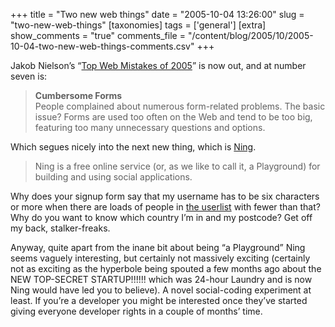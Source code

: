 +++
title = "Two new web things"
date = "2005-10-04 13:26:00"
slug = "two-new-web-things"
[taxonomies]
tags = ['general']
[extra]
show_comments = "true"
comments_file = "/content/blog/2005/10/2005-10-04-two-new-web-things-comments.csv"
+++

Jakob Nielson’s “[Top Web Mistakes of 2005](http://www.useit.com/alertbox/designmistakes.html)” is now out, and at number seven is:

> **Cumbersome Forms**  
> People complained about numerous form-related problems. The basic issue? Forms are used too often on the Web and tend to be too big, featuring too many unnecessary questions and options.

Which segues nicely into the next new thing, which is [Ning](http://www.ning.com/).

> Ning is a free online service (or, as we like to call it, a Playground) for building and using social applications.

Why does your signup form say that my username has to be six characters or more when there are loads of people in [the userlist](http://www.ning.com/user/any) with fewer than that? Why do you want to know which country I’m in and my postcode? Get off my back, stalker-freaks.

Anyway, quite apart from the inane bit about being “a Playground” Ning seems vaguely interesting, but certainly not massively exciting (certainly not as exciting as the hyperbole being spouted a few months ago about the NEW TOP-SECRET STARTUP!!!!!! which was 24-hour Laundry and is now Ning would have led you to believe). A novel social-coding experiment at least. If you’re a developer you might be interested once they’ve started giving everyone developer rights in a couple of months’ time.
